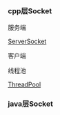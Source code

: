 ### cpp层Socket
服务端

[ServerSocket](./code/ServerSocket.cpp)

客户端



线程池

[ThreadPool](./code/ThreadPool.cpp)

### java层Socket